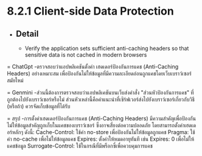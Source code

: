 # 8.2.1 Client-side Data Protection
- ## Detail
  - Verify the application sets sufficient anti-caching headers so that sensitive
data is not cached in modern browsers

= ChatGpt 
 -ตรวจสอบว่าแอปพลิเคชันตั้งค่า เฮดเดอร์ป้องกันการแคช (Anti-Caching Headers) อย่างเหมาะสม เพื่อป้องกันไม่ให้ข้อมูลที่มีความละเอียดอ่อนถูกแคชโดยเว็บเบราว์เซอร์สมัยใหม่

= Genmini
 -ส่วนนี้ต้องการตรวจสอบว่าแอปพลิเคชันบนเว็บส่งคำสั่ง "ส่วนหัวป้องกันการแคช" ที่ถูกต้องไปยังเบราว์เซอร์หรือไม่ ส่วนหัวเหล่านี้คือคำแนะนำที่เซิร์ฟเวอร์ส่งไปยังเบราว์เซอร์เกี่ยวกับวิธี (หรือถ้า) ควรจัดเก็บข้อมูลที่ได้รับ

= สรุป
 -การตั้งค่าเฮดเดอร์ป้องกันการแคช (Anti-Caching Headers) มีความสำคัญเพื่อป้องกันไม่ให้ข้อมูลสำคัญถูกเก็บในแคชของเบราว์เซอร์ ซึ่งอาจเสี่ยงต่อความปลอดภัย โดยสามารถตั้งค่าเฮดเดอร์หลักๆ ดังนี้:
   Cache-Control: ใช้ค่า no-store เพื่อป้องกันไม่ให้ข้อมูลถูกแคช
   Pragma: ใช้ค่า no-cache เพื่อไม่ให้ข้อมูลแคช
   Expires: ตั้งค่าให้หมดอายุทันที เช่น Expires: 0 เพื่อไม่ให้แคชข้อมูล
   Surrogate-Control: ใช้ในกรณีที่มีพร็อกซี่เพื่อควบคุมการแคช

